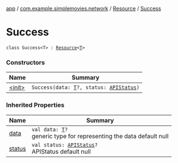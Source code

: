[app](../../../index.md) / [com.example.simplemovies.network](../../index.md) / [Resource](../index.md) / [Success](./index.md)

# Success

`class Success<T> : `[`Resource`](../index.md)`<`[`T`](index.md#T)`>`

### Constructors

| Name | Summary |
|---|---|
| [&lt;init&gt;](-init-.md) | `Success(data: `[`T`](index.md#T)`?, status: `[`APIStatus`](../../-a-p-i-status/index.md)`)` |

### Inherited Properties

| Name | Summary |
|---|---|
| [data](../data.md) | `val data: `[`T`](../index.md#T)`?`<br>generic type for representing the data default null |
| [status](../status.md) | `val status: `[`APIStatus`](../../-a-p-i-status/index.md)`?`<br>APIStatus default null |

